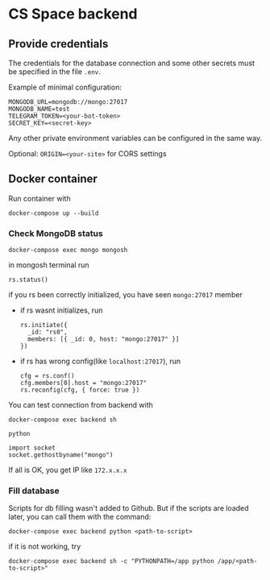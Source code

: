 # CS Space backend
## Provide credentials
The credentials for the database connection and some other secrets
must be specified in the file `.env`.

Example of minimal configuration:
```
MONGODB_URL=mongodb://mongo:27017
MONGODB_NAME=test
TELEGRAM_TOKEN=<your-bot-token>
SECRET_KEY=<secret-key>
```

Any other private environment variables can be configured in the same way.

Optional: `ORIGIN=<your-site>` for CORS settings

## Docker container

Run container with

```#shell
docker-compose up --build
```
### Check MongoDB status
```#shell
docker-compose exec mongo mongosh
```
in mongosh terminal run 
```#shell
rs.status()
```
if you rs been correctly initialized, you have seen `mongo:27017` member 

- if rs wasnt initializes, run
    ```#shell
    rs.initiate({
      _id: "rs0",
      members: [{ _id: 0, host: "mongo:27017" }]
    })
    ```
- if rs has wrong config(like `localhost:27017`), run
    ```#shell
    cfg = rs.conf()
    cfg.members[0].host = "mongo:27017"
    rs.reconfig(cfg, { force: true })
    ```
  
You can test connection from backend with
```#shell
docker-compose exec backend sh
```
```#shell
python
```
```#shell
import socket
socket.gethostbyname("mongo")
```

If all is OK, you get IP like `172.x.x.x`

### Fill database

Scripts for db filling wasn't added to Github. 
But if the scripts are loaded later, you can call them with the command:
```#shell
docker-compose exec backend python <path-to-script>
```

if it is not working, try 
```#shell
docker-compose exec backend sh -c "PYTHONPATH=/app python /app/<path-to-script>"
```